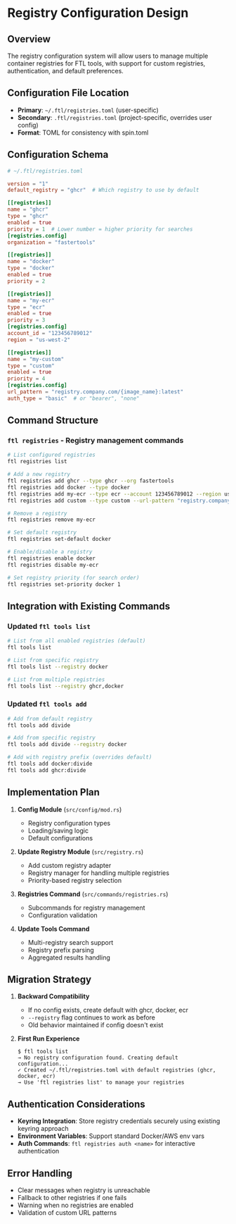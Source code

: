 # Registry Configuration Design

## Overview

The registry configuration system will allow users to manage multiple container registries for FTL tools, with support for custom registries, authentication, and default preferences.

## Configuration File Location

- **Primary**: `~/.ftl/registries.toml` (user-specific)
- **Secondary**: `.ftl/registries.toml` (project-specific, overrides user config)
- **Format**: TOML for consistency with spin.toml

## Configuration Schema

```toml
# ~/.ftl/registries.toml

version = "1"
default_registry = "ghcr"  # Which registry to use by default

[[registries]]
name = "ghcr"
type = "ghcr"
enabled = true
priority = 1  # Lower number = higher priority for searches
[registries.config]
organization = "fastertools"

[[registries]]
name = "docker"
type = "docker"
enabled = true
priority = 2

[[registries]]
name = "my-ecr"
type = "ecr"
enabled = true
priority = 3
[registries.config]
account_id = "123456789012"
region = "us-west-2"

[[registries]]
name = "my-custom"
type = "custom"
enabled = true
priority = 4
[registries.config]
url_pattern = "registry.company.com/{image_name}:latest"
auth_type = "basic"  # or "bearer", "none"
```

## Command Structure

### `ftl registries` - Registry management commands

```bash
# List configured registries
ftl registries list

# Add a new registry
ftl registries add ghcr --type ghcr --org fastertools
ftl registries add docker --type docker
ftl registries add my-ecr --type ecr --account 123456789012 --region us-west-2
ftl registries add custom --type custom --url-pattern "registry.company.com/{image_name}:latest"

# Remove a registry
ftl registries remove my-ecr

# Set default registry
ftl registries set-default docker

# Enable/disable a registry
ftl registries enable docker
ftl registries disable my-ecr

# Set registry priority (for search order)
ftl registries set-priority docker 1
```

## Integration with Existing Commands

### Updated `ftl tools list`
```bash
# List from all enabled registries (default)
ftl tools list

# List from specific registry
ftl tools list --registry docker

# List from multiple registries
ftl tools list --registry ghcr,docker
```

### Updated `ftl tools add`
```bash
# Add from default registry
ftl tools add divide

# Add from specific registry
ftl tools add divide --registry docker

# Add with registry prefix (overrides default)
ftl tools add docker:divide
ftl tools add ghcr:divide
```

## Implementation Plan

1. **Config Module** (`src/config/mod.rs`)
   - Registry configuration types
   - Loading/saving logic
   - Default configurations

2. **Update Registry Module** (`src/registry.rs`)
   - Add custom registry adapter
   - Registry manager for handling multiple registries
   - Priority-based registry selection

3. **Registries Command** (`src/commands/registries.rs`)
   - Subcommands for registry management
   - Configuration validation

4. **Update Tools Command**
   - Multi-registry search support
   - Registry prefix parsing
   - Aggregated results handling

## Migration Strategy

1. **Backward Compatibility**
   - If no config exists, create default with ghcr, docker, ecr
   - `--registry` flag continues to work as before
   - Old behavior maintained if config doesn't exist

2. **First Run Experience**
   ```
   $ ftl tools list
   → No registry configuration found. Creating default configuration...
   ✓ Created ~/.ftl/registries.toml with default registries (ghcr, docker, ecr)
   → Use 'ftl registries list' to manage your registries
   ```

## Authentication Considerations

- **Keyring Integration**: Store registry credentials securely using existing keyring approach
- **Environment Variables**: Support standard Docker/AWS env vars
- **Auth Commands**: `ftl registries auth <name>` for interactive authentication

## Error Handling

- Clear messages when registry is unreachable
- Fallback to other registries if one fails
- Warning when no registries are enabled
- Validation of custom URL patterns